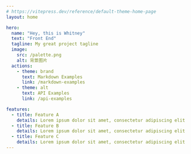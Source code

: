 ```yaml
---
# https://vitepress.dev/reference/default-theme-home-page
layout: home

hero:
  name: "Hey, this is Whitney"
  text: "Front End"
  tagline: My great project tagline
  image:
    src: /palette.png
    alt: 背景图片
  actions:
    - theme: brand
      text: Markdown Examples
      link: /markdown-examples
    - theme: alt
      text: API Examples
      link: /api-examples

features:
  - title: Feature A
    details: Lorem ipsum dolor sit amet, consectetur adipiscing elit
  - title: Feature B
    details: Lorem ipsum dolor sit amet, consectetur adipiscing elit
  - title: Feature C
    details: Lorem ipsum dolor sit amet, consectetur adipiscing elit
---
```

